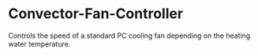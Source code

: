 # Convector-Fan-Controller
Controls the speed of a standard PC cooling fan depending on the heating water temperature.
